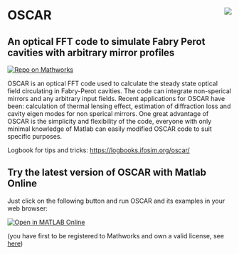 # OSCAR <a href="https://de.mathworks.com/matlabcentral/fileexchange/20607-oscar"><img align="right" src="https://de.mathworks.com/responsive_image/165/120/0/0/0/cache/matlabcentral/mlc-downloads/downloads/e55b40f4-4a80-11e4-9553-005056977bd0/1558bbb9-3137-41a6-8028-6e1261d73326/images/screenshot.jpg"></a>

## An optical FFT code to simulate Fabry Perot cavities with arbitrary mirror profiles

[![Repo on Mathworks](https://img.shields.io/badge/OSCAR-Mathworks-blue)](https://de.mathworks.com/matlabcentral/fileexchange/20607-oscar)

OSCAR is an optical FFT code used to calculate the steady state optical field circulating in Fabry-Perot cavities. The code can integrate non-sperical mirrors and any arbitrary input fields. Recent applications for OSCAR have been: calculation of thermal lensing effect, estimation of diffraction loss and cavity eigen modes for non sperical mirrors. One great advantage of OSCAR is the simplicity and flexibility of the code, everyone with only minimal knowledge of Matlab can easily modified OSCAR code to suit specific purposes.

Logbook for tips and tricks: https://logbooks.ifosim.org/oscar/

## Try the latest version of OSCAR with Matlab Online

Just click on the following button and run OSCAR and its examples in your web browser:

[![Open in MATLAB Online](https://www.mathworks.com/images/responsive/global/open-in-matlab-online.svg)](https://matlab.mathworks.com/open/github/v1?repo=Jerome-LMA/oscar)

(you have first to  be registered to Mathworks and own a valid license, see [here](https://www.mathworks.com/products/matlab-online.html))
